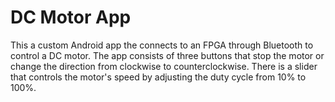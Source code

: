 # DC Motor App

This a custom Android app the connects to an FPGA through Bluetooth to control a DC motor.  The app consists of three buttons that stop the motor or change the direction from clockwise to counterclockwise.  There is a slider that controls the motor's speed by adjusting the duty cycle from 10% to 100%.  
